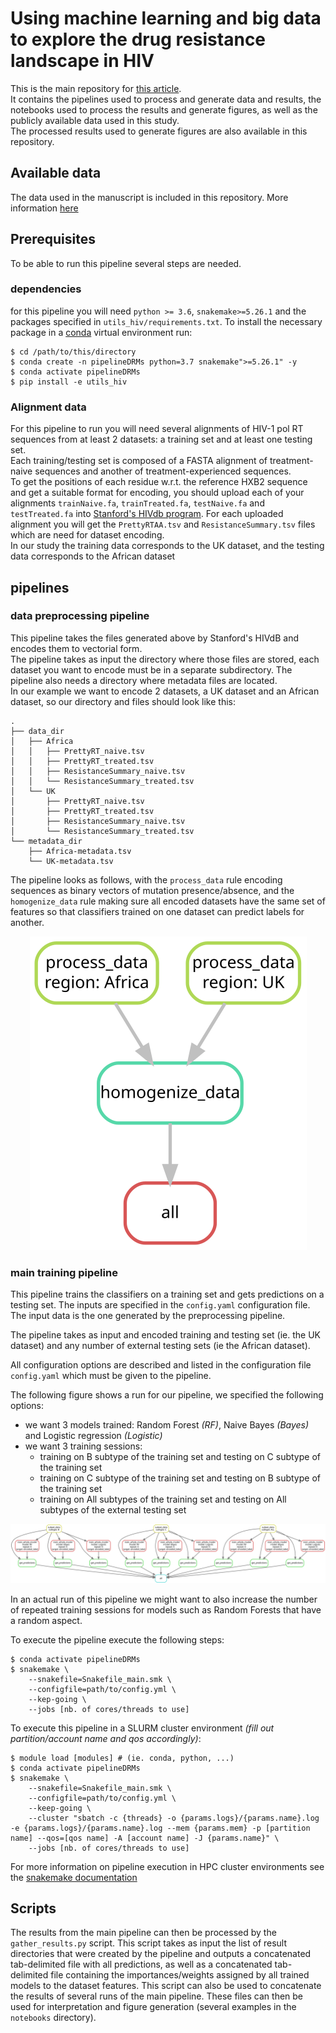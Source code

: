 # Using machine learning and big data to explore the drug resistance landscape in HIV

This is the main repository for [this article](https://doi.org/10.1101/2021.03.16.435621).  
It contains the pipelines used to process and generate data and results, the notebooks used to process the results and generate figures, as well as the publicly available data used in this study.  
The processed results used to generate figures are also available in this repository. 

## Available data
The data used in the manuscript is included in this repository. More information [here](data/)

## Prerequisites

To be able to run this pipeline several steps are needed.

### dependencies

for this pipeline you will need `python >= 3.6`, `snakemake>=5.26.1` and the packages specified in `utils_hiv/requirements.txt`. To install the necessary package in a [conda](https://docs.conda.io/projects/conda/en/latest/user-guide/install/index.html) virtual environment run:

```shell
$ cd /path/to/this/directory
$ conda create -n pipelineDRMs python=3.7 snakemake">=5.26.1" -y
$ conda activate pipelineDRMs
$ pip install -e utils_hiv
```

### Alignment data

For this pipeline to run you will need several alignments of HIV-1 pol RT sequences from at least 2 datasets: a training set and at least one testing set.  
Each training/testing set is composed of a FASTA alignment of treatment-naive sequences and another of treatment-experienced sequences.  
To get the positions of each residue w.r.t. the reference HXB2 sequence and get a suitable format for encoding, you should upload each of your alignments `trainNaive.fa`, `trainTreated.fa`, `testNaive.fa` and `testTreated.fa` into [Stanford's HIVdb program](https://hivdb.stanford.edu/hivdb/by-sequences/). For each uploaded alignment you will get the `PrettyRTAA.tsv` and `ResistanceSummary.tsv` files which are need for dataset encoding.  
In our study the training data corresponds to the UK dataset, and the testing data corresponds to the African dataset  

## pipelines

### data preprocessing pipeline

This pipeline takes the files generated above by Stanford's HIVdB and encodes them to vectorial form.  
The pipeline takes as input the directory where those files are stored, each dataset you want to encode must be in a separate subdirectory. The pipeline also needs a directory where metadata files are located.  
In our example we want to encode 2 datasets, a UK dataset and an African dataset, so our directory and files should look like this:

```
.
├── data_dir
│   ├── Africa
│   │   ├── PrettyRT_naive.tsv
│   │   ├── PrettyRT_treated.tsv
│   │   ├── ResistanceSummary_naive.tsv
│   │   └── ResistanceSummary_treated.tsv
│   └── UK
│       ├── PrettyRT_naive.tsv
│       ├── PrettyRT_treated.tsv
│       ├── ResistanceSummary_naive.tsv
│       └── ResistanceSummary_treated.tsv
└── metadata_dir
    ├── Africa-metadata.tsv
    └── UK-metadata.tsv
```

The pipeline looks as follows, with the `process_data` rule encoding sequences as binary vectors of mutation presence/absence, and the `homogenize_data` rule making sure all encoded datasets have the same set of features so that classifiers trained on one dataset can predict labels for another.

<p align="center">
    <img src="images/graphPreprocess.svg" alt="data preprocessing pipeline execution graph">
</p>

### main training pipeline

This pipeline trains the classifiers on a training set and gets predictions on a testing set. The inputs are specified in the `config.yaml` configuration file. The input data is the one generated by the preprocessing pipeline.

The pipeline takes as input and encoded training and testing set (ie. the UK dataset) and any number of external testing sets (ie the African dataset).

All configuration options are described and listed in the configuration file `config.yaml` which must be given to the pipeline.

The following figure shows a run for our pipeline, we specified the following options:

- we want 3 models trained: Random Forest _(RF)_, Naive Bayes _(Bayes)_ and Logistic regression _(Logistic)_
- we want 3 training sessions:
  - training on B subtype of the training set and testing on C subtype of the training set
  - training on C subtype of the training set and testing on B subtype of the training set
  - training on All subtypes of the training set and testing on All subtypes of the external testing set

<p align="center">
    <img src="images/graphMain.svg" alt="main pipeline execution graph">
</p>

In an actual run of this pipeline we might want to also increase the number of repeated training sessions for models such as Random Forests that have a random aspect.

To execute the pipeline execute the following steps:

```shell
$ conda activate pipelineDRMs
$ snakemake \
    --snakefile=Snakefile_main.smk \
    --configfile=path/to/config.yml \
    --kep-going \
    --jobs [nb. of cores/threads to use]
```

To execute this pipeline in a SLURM cluster environment _(fill out partition/account name and qos accordingly)_:

```shell
$ module load [modules] # (ie. conda, python, ...)
$ conda activate pipelineDRMs
$ snakemake \
    --snakefile=Snakefile_main.smk \
    --configfile=path/to/config.yml \
    --keep-going \
    --cluster "sbatch -c {threads} -o {params.logs}/{params.name}.log -e {params.logs}/{params.name}.log --mem {params.mem} -p [partition name] --qos=[qos name] -A [account name] -J {params.name}" \
    --jobs [nb. of cores/threads to use]
```

For more information on pipeline execution in HPC cluster environments see the [snakemake documentation](https://snakemake.readthedocs.io/en/stable/executing/cluster.html)

## Scripts

The results from the main pipeline can then be processed by the `gather_results.py` script. This script takes as input the list of result directories that were created by the pipeline and outputs a concatenated tab-delimited file with all predictions, as well as a concatenated tab-delimited file containing the importances/weights assigned by all trained models to the dataset features. This script can also be used to concatenate the results of several runs of the main pipeline.
These files can then be used for interpretation and figure generation (several examples in the `notebooks` directory).
